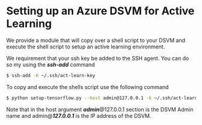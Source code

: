 # Setting up an Azure DSVM for Active Learning

We provide a module that will copy over a shell script to your DSVM and execute the shell script to setup an active learning environment.

We requirement that your ssh key be added to the SSH agent. You can do so my using the **_ssh-add_** command

```sh
$ ssh-add -K ~/.ssh/act-learn-key
```

To copy and execute the shells script use the following command

```sh
$ python setup-tensorflow.py --host admin@127.0.0.1 -k ~/.ssh/act-learn-key -s setup-tensorflow.sh
```

Note that in the host argument **_admin_**@127.0.0.1 section is the DSVM Admin name and admin@**_127.0.0.1_** is the IP address of the DSVM.